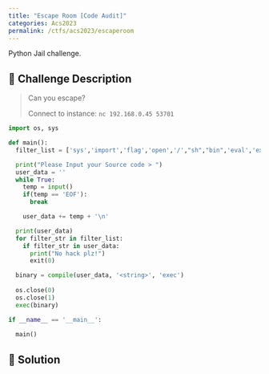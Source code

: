 ```yaml
---
title: "Escape Room [Code Audit]"
categories: Acs2023
permalink: /ctfs/acs2023/escaperoom
---
```

Python Jail challenge.

## 📁 Challenge Description

> Can you escape?
>
> Connect to instance: `nc 192.168.0.45 53701`

```python
import os, sys

def main():
  filter_list = ['sys','import','flag','open','/',"sh","bin",'eval','exec','os','read','system']

  print("Please Input your Source code > ")
  user_data = ''
  while True:
    temp = input()
    if(temp == 'EOF'):
      break

    user_data += temp + '\n'

  print(user_data)
  for filter_str in filter_list:
    if filter_str in user_data:
      print("No hack plz!")
      exit(0)

  binary = compile(user_data, '<string>', 'exec')
  
  os.close(0)
  os.close(1)
  exec(binary)

if __name__ == '__main__':
  
  main()
```

## 🚩 Solution
